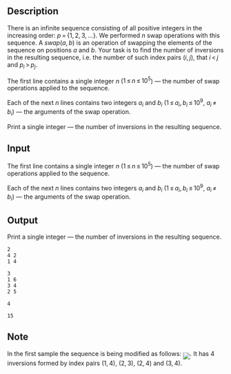 ## Description

<div><p>There is an infinite sequence consisting of all positive integers in the increasing order: <span class="tex-span"><i>p</i> = {1, 2, 3, ...}</span>. We performed <span class="tex-span"><i>n</i></span> <span class="tex-font-style-it">swap</span> operations with this sequence. A <span class="tex-span"><i>swap</i>(<i>a</i>, <i>b</i>)</span> is an operation of swapping the elements of the sequence on positions <span class="tex-span"><i>a</i></span> and <span class="tex-span"><i>b</i></span>. Your task is to find the number of inversions in the resulting sequence, i.e. the number of such index pairs <span class="tex-span">(<i>i</i>, <i>j</i>)</span>, that <span class="tex-span"><i>i</i> &lt; <i>j</i></span> and <span class="tex-span"><i>p</i><sub class="lower-index"><i>i</i></sub> &gt; <i>p</i><sub class="lower-index"><i>j</i></sub></span>.</p></div><div class="input-specification"><p>The first line contains a single integer <span class="tex-span"><i>n</i></span> (<span class="tex-span">1 ≤ <i>n</i> ≤ 10<sup class="upper-index">5</sup></span>)&nbsp;— the number of <span class="tex-font-style-it">swap</span> operations applied to the sequence.</p><p>Each of the next <span class="tex-span"><i>n</i></span> lines contains two integers <span class="tex-span"><i>a</i><sub class="lower-index"><i>i</i></sub></span> and <span class="tex-span"><i>b</i><sub class="lower-index"><i>i</i></sub></span> (<span class="tex-span">1 ≤ <i>a</i><sub class="lower-index"><i>i</i></sub>, <i>b</i><sub class="lower-index"><i>i</i></sub> ≤ 10<sup class="upper-index">9</sup></span>, <span class="tex-span"><i>a</i><sub class="lower-index"><i>i</i></sub> ≠ <i>b</i><sub class="lower-index"><i>i</i></sub></span>)&nbsp;— the arguments of the <span class="tex-font-style-it">swap</span> operation.</p></div><div class="output-specification"><p>Print a single integer — the number of inversions in the resulting sequence.</p></div>

## Input

<p>The first line contains a single integer <span class="tex-span"><i>n</i></span> (<span class="tex-span">1 ≤ <i>n</i> ≤ 10<sup class="upper-index">5</sup></span>)&nbsp;— the number of <span class="tex-font-style-it">swap</span> operations applied to the sequence.</p><p>Each of the next <span class="tex-span"><i>n</i></span> lines contains two integers <span class="tex-span"><i>a</i><sub class="lower-index"><i>i</i></sub></span> and <span class="tex-span"><i>b</i><sub class="lower-index"><i>i</i></sub></span> (<span class="tex-span">1 ≤ <i>a</i><sub class="lower-index"><i>i</i></sub>, <i>b</i><sub class="lower-index"><i>i</i></sub> ≤ 10<sup class="upper-index">9</sup></span>, <span class="tex-span"><i>a</i><sub class="lower-index"><i>i</i></sub> ≠ <i>b</i><sub class="lower-index"><i>i</i></sub></span>)&nbsp;— the arguments of the <span class="tex-font-style-it">swap</span> operation.</p>

## Output

<p>Print a single integer — the number of inversions in the resulting sequence.</p>





```input1
2
4 2
1 4

```




```input2
3
1 6
3 4
2 5

```




```output1
4

```




```output2
15

```



## Note

<p>In the first sample the sequence is being modified as follows: <img align="middle" class="tex-formula" src="file://47BeNZiK.png" style="max-width: 100.0%;max-height: 100.0%;">. It has 4 inversions formed by index pairs <span class="tex-span">(1, 4)</span>, <span class="tex-span">(2, 3)</span>, <span class="tex-span">(2, 4)</span> and <span class="tex-span">(3, 4)</span>.</p>
